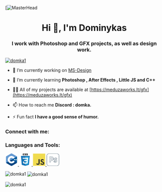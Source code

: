 [![MasterHead](https://pin.it/1SsOzF71w)
<h1 align="center">Hi 👋, I'm Dominykas</h1>
<h3 align="center">I work with Photoshop and GFX projects, as well as design work.</h3>

<p align="left"> <a href="https://github.com/ryo-ma/github-profile-trophy"><img src="https://github-profile-trophy.vercel.app/?username=domka1" alt="domka1" /></a> </p>

- 🔭 I’m currently working on [MS-Design](https://meduzaworks.lt/)

- 🌱 I’m currently learning **Photoshop , After Effects , Little JS and C++**

- 👨‍💻 All of my projects are available at [https://meduzaworks.lt/gfx](https://meduzaworks.lt/gfx)

- 📫 How to reach me **Discord : domka.**

- ⚡ Fun fact **I have a good sense of humor.**

<h3 align="left">Connect with me:</h3>
<p align="left">
</p>

<h3 align="left">Languages and Tools:</h3>
<p align="left"> <a href="https://www.w3schools.com/cpp/" target="_blank" rel="noreferrer"> <img src="https://raw.githubusercontent.com/devicons/devicon/master/icons/cplusplus/cplusplus-original.svg" alt="cplusplus" width="40" height="40"/> </a> <a href="https://www.w3schools.com/css/" target="_blank" rel="noreferrer"> <img src="https://raw.githubusercontent.com/devicons/devicon/master/icons/css3/css3-original-wordmark.svg" alt="css3" width="40" height="40"/> </a> <a href="https://developer.mozilla.org/en-US/docs/Web/JavaScript" target="_blank" rel="noreferrer"> <img src="https://raw.githubusercontent.com/devicons/devicon/master/icons/javascript/javascript-original.svg" alt="javascript" width="40" height="40"/> </a> <a href="https://www.photoshop.com/en" target="_blank" rel="noreferrer"> <img src="https://raw.githubusercontent.com/devicons/devicon/master/icons/photoshop/photoshop-line.svg" alt="photoshop" width="40" height="40"/> </a> </p>

<p><img align="left" src="https://github-readme-stats.vercel.app/api/top-langs?username=domka1&show_icons=true&locale=en&layout=compact" alt="domka1" /></p>

<p>&nbsp;<img align="center" src="https://github-readme-stats.vercel.app/api?username=domka1&show_icons=true&locale=en" alt="domka1" /></p>

<p><img align="center" src="https://github-readme-streak-stats.herokuapp.com/?user=domka1&" alt="domka1" /></p>

